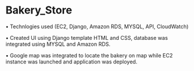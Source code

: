 # Bakery_Store

•	Technlogies used (EC2, Django, Amazon RDS, MYSQL, API, CloudWatch)

•	Created UI using Django template HTML and CSS, database was integrated using MYSQL and Amazon RDS.

•	Google map was integrated to locate the bakery on map while EC2 instance was launched and application was deployed.
